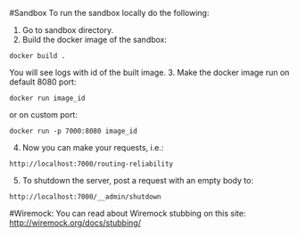 #Sandbox
To run the sandbox locally do the following:
1. Go to sandbox directory.
2. Build the docker image of the sandbox:
```
docker build .
```
You will see logs with id of the built image.
3. Make the docker image run on  default 8080 port:
```
docker run image_id
```
or on custom port:
```
docker run -p 7000:8080 image_id
```
4. Now you can make your requests, i.e.:
```
http://localhost:7000/routing-reliability
```
5. To shutdown the server, post a request with an empty body to:
```
http://localhost:7000/__admin/shutdown
```
#Wiremock:
You can read about Wiremock stubbing on this site: http://wiremock.org/docs/stubbing/